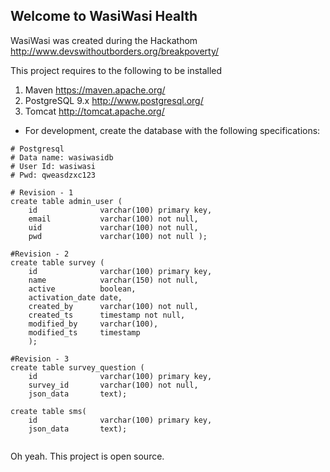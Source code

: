 ## Welcome to WasiWasi Health ##

WasiWasi was created during the Hackathom http://www.devswithoutborders.org/breakpoverty/

This project requires to the following to be installed

1. Maven https://maven.apache.org/
2. PostgreSQL 9.x http://www.postgresql.org/
3. Tomcat http://tomcat.apache.org/

- For development, create the database with the following specifications:

```
# Postgresql
# Data name: wasiwasidb
# User Id: wasiwasi
# Pwd: qweasdzxc123

# Revision - 1
create table admin_user ( 
	id				varchar(100) primary key, 
	email			varchar(100) not null, 
	uid				varchar(100) not null,
	pwd				varchar(100) not null );
	
#Revision - 2
create table survey (
	id 				varchar(100) primary key,
	name			varchar(150) not null,
	active 			boolean,
	activation_date	date,
	created_by		varchar(100) not null,
	created_ts		timestamp not null,
	modified_by		varchar(100),
	modified_ts		timestamp
	);
	
#Revision - 3
create table survey_question ( 
	id				varchar(100) primary key, 
	survey_id		varchar(100) not null,
	json_data		text);	
	
create table sms(
	id				varchar(100) primary key,
	json_data		text);
	

```


Oh yeah. This project is open source. 


